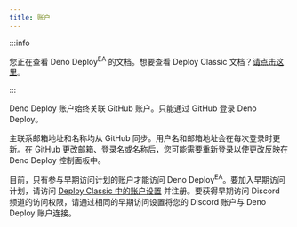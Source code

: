 ```yaml
---
title: 账户
---
```


:::info

您正在查看 Deno Deploy<sup>EA</sup> 的文档。想要查看 Deploy Classic 文档？[请点击这里](/deploy/)。

:::

Deno Deploy 账户始终关联 GitHub 账户。只能通过 GitHub 登录 Deno Deploy。

主联系邮箱地址和名称均从 GitHub 同步。用户名和邮箱地址会在每次登录时更新。在 GitHub 更改邮箱、登录名或名称后，您可能需要重新登录以使更改反映在 Deno Deploy 控制面板中。

目前，只有参与早期访问计划的账户才能访问 Deno Deploy<sup>EA</sup>。要加入早期访问计划，请访问 [Deploy Classic 中的账户设置](https://dash.deno.com/account#early-access) 并注册。要获得早期访问 Discord 频道的访问权限，请通过相同的早期访问设置将您的 Discord 账户与 Deno Deploy 账户连接。